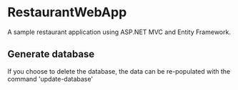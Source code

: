 # RestaurantWebApp

A sample restaurant application using ASP.NET MVC and Entity Framework.

## Generate database

If you choose to delete the database, the data can be re-populated with the command 'update-database'
